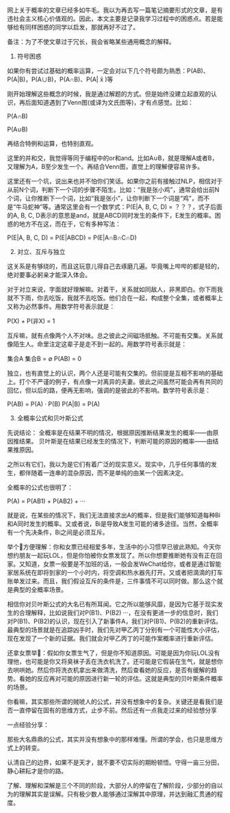 
网上关于概率的文章已经多如牛毛。我以为再去写一篇笔记摘要形式的文章，是有违社会主义核心价值观的。因此，本文主要是记录我学习过程中的困惑点。若是能够给有同样困惑的同学以启发，那就再好不过了。

备注：为了不使文章过于冗长，我会省略某些通用概念的解释。


1. 符号困惑

如果你有尝试过基础的概率运算，一定会对以下几个符号颇为熟悉：P(AB)、P(A|B)，P(A∪B)，P(A∩B)、P(A| x̄ )等

刚开始理解这些概念的时候，我是通过解题的方式。但是始终没建立起直观的认识，再后面知道遇到了Venn图(或译为文氏图等)，才有点感觉。比如：

P(A∩B)

P(A∪B)

再结合特例和运算，也特别直观。

这里的并和交，我觉得等同于编程中的or和and。比如A∪B，就是理解A或者B，又理解为A，B至少发生一个。再结合Venn图，直觉上的理解便容易许多。

这里还有一个坑，说出来也并不怕你们笑话。如果你之前有接触过NLP，相信对于从前N个词，判断下一个词的步骤不陌生。比如：“我是张小鸡”，通常会给出前N个词，让你推断下一个词，比如“我是张小”，让你判断下一个词是“鸡”，而不是“牛马蛇神”等。通常这里会有一个数学式：P(E|A, B, C, D) = ？？？，式子后面的A, B, C, D表示的意思是and，就是ABCD同时发生的条件下，E发生的概率。困惑的地方不在这，而在于，它有多种写法：

P(E|A, B, C, D)  = P(E|ABCD) = P(E|A∩B∩C∩D)

2. 对立、互斥与独立

这关系是有够绕的，而且这玩意儿得自己去琢磨几遍。毕竟嘴上哔哔的都是轻的，绝对要事必躬亲才能深入体会。

对于对立来说，字面就好理解嘛。对着干，关系就如同敌人，非黑即白。你下雨我就不下雨，你去吃饭，我就不去吃饭。他们合在一起，构成整个全集，或者概率上又称为必然事件。用数学符号表示就是：

P(X) + P(非X) = 1

互斥嘛，就有点像两个人不对味。总之彼此之间磁场抵触。不可能有交集。关系就像陌生人。命里注定这辈子是走不到一起的。用数学符号表示就是：

集合A 集合B = ∅
P(AB) = 0


独立，也有直觉上的认识，两个人还是可能有交集的。但前提是互相不影响的基础上。打个不严谨的例子，有点像一对离异的夫妻。彼此之间虽然可能会再有共同的回忆，但以后的路，便再无影响，强调的是彼此的不影响。数学符号表示是：

P(AB) = P(A) · P(B)
P(A|B) = P(A)

3. 全概率公式和贝叶斯公式

先说结论：
全概率是在结果不明的情况，根据原因推断结果发生的概率——由原因推结果。
贝叶斯是在结果已经发生的情况下，判断可能的原因的概率——由结果推原因。

之所以有它们，我以为是它们有着广泛的现实意义。现实中，几乎任何事情的发生，都伴随着一连串的混杂原因，而不是单纯的由某一个因素决定。

全概率的公式也很明了：

P(A) = P(AB1) + P(AB2) + ···

就是说，在某些的情况下，我们无法直接求出A的概率，但是我们能够知道每种Bi和A同时发生的概率。又或者说，Bi是导致A发生可能的诸多途径。当然，全概率有一个先决条件，Bi之间是必须互斥。

举个🌰方便理解：你和女票已经相爱多年，生活中的小习惯早已彼此熟知。今天你想约朋友一起玩LOL，但是你怕被你女票发现了。所以你想要推断她有没有正在回家。又知道，女票一般要是不加班的话，一般会发WeChat给你，或者是通过智能家居系统在即将到家的一个小时内，将空调和热水器先打开。又或者把滴滴的打车账单发过来。而且，我们假设互斥的条件是，三件事情不可以同时做。那么这个就是典型的全概率场景。

相信你对贝叶斯公式的大名已有所耳闻。它之所以能够风靡，是因为它基于现实发生的合理解释，比如说我们对P(B1)、P(B2) ···，在没有更进一步的信息时，我们对P(B1)、P(B2)的认识，现在引入了新事件A，我们对P(B1)、P(B2)的重新评估。最典型的场景就是在追踪凶手时，我们先对甲乙丙丁分别有一个可能性大小评估，现在发现了一个新的证据。我们就会对甲乙丙丁的可能作案概率进行重新评估。

还拿女票举🌰：假如你女票生气了，但是你不知道原因。可能是因为你玩LOL没有理他，也可能是你又将臭袜子丢在洗衣机洗了。还可能是它假装在生气，就是想你去哄哄她。然后你将洗衣机拿出来做清洗，然后查看她的反应，是否有缓解的趋势。看她的反应再对可能的原因进行新一轮的评估。这就是典型的贝叶斯条件概率的场景。

你看嘛，其实那些所谓的贼唬人的公式，并没有想象中的复杂。关键还是看我们是否一直停留在固有的思维方式，止步不前。然后还有一点我走过来的经验想分享

一点经验分享：

那些大名鼎鼎的公式，其实并没有想象中的那样难懂。所谓的学会，也只是思维方式上的转变。

认清自己的边界，如果不是天才，就不要不切实际的期盼顿悟。守得一亩三分田，静心耕耘才是你的路。

了解、理解和深解是三个不同的阶段，大部分人的停留在了解阶段，少部分的自以为的理解其实是误解。只有极少数人能够通过深解其中原理，并达到融汇贯通的程度。